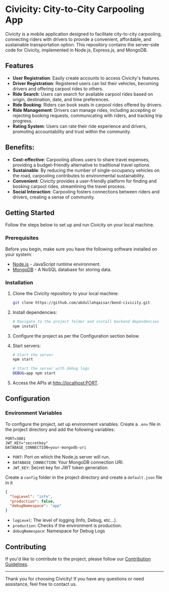 # Civicity: City-to-City Carpooling App

Civicity is a mobile application designed to facilitate city-to-city carpooling, connecting riders with drivers to provide a convenient, affordable, and sustainable transportation option. This repository contains the server-side code for Civicity, implemented in Node.js, Express.js, and MongoDB.

## Features

- **User Registration**: Easily create accounts to access Civicity's features.
- **Driver Registration**: Registered users can list their vehicles, becoming drivers and offering carpool rides to others.
- **Ride Search**: Users can search for available carpool rides based on origin, destination, date, and time preferences.
- **Ride Booking**: Riders can book seats in carpool rides offered by drivers.
- **Ride Management**: Drivers can manage rides, including accepting or rejecting booking requests, communicating with riders, and tracking trip progress.
- **Rating System**: Users can rate their ride experience and drivers, promoting accountability and trust within the community.

## Benefits:

- **Cost-effective**: Carpooling allows users to share travel expenses, providing a budget-friendly alternative to traditional travel options.
- **Sustainable**: By reducing the number of single-occupancy vehicles on the road, carpooling contributes to environmental sustainability.
- **Convenient**: Civicity provides a user-friendly platform for finding and booking carpool rides, streamlining the travel process.
- **Social Interaction**: Carpooling fosters connections between riders and drivers, creating a sense of community.

## Getting Started

Follow the steps below to set up and run Civicity on your local machine.

### Prerequisites

Before you begin, make sure you have the following software installed on your system:

- [Node.js](https://nodejs.org/) - JavaScript runtime environment.
- [MongoDB](https://www.mongodb.com/) - A NoSQL database for storing data.

### Installation

1. Clone the Civicity repository to your local machine:

   ```bash
   git clone https://github.com/abdullahqaisar/bend-civicity.git
   ```

2. Install dependencies:

   ```bash
   # Navigate to the project folder and install backend dependencies
   npm install
   ```

3. Configure the project as per the Configuration section below.

4. Start servers:

   ```bash
   # Start the server
   npm start
   ```

   ```bash
   # Start the server with debug logs
   DEBUG=app npm start
   ```

5. Access the APIs at [http://localhost:PORT](http://localhost:PORT).

## Configuration

### Environment Variables

To configure the project, set up environment variables. Create a `.env` file in the project directory and add the following variables:

```env
PORT=3001
JWT_KEY="secretkey"
DATABASE_CONNECTION=your-mongodb-uri
```

- `PORT`: Port on which the Node.js server will run.
- `DATABASE_CONNECTION`: Your MongoDB connection URI.
- `JWT_KEY`: Secret key for JWT token generation.

Create a `config` folder in the project directory and create a `default.json` file in it

```default.json
{
  "logLevel": "info",
  "production": false,
  "debugNamespace": "app"
}
```

- `logLevel`: The level of logging (Info, Debug, etc...).
- `production`: Checks if the environment is production.
- `debugNamespace`: Namespace for Debug Logs

## Contributing

If you'd like to contribute to the project, please follow our [Contribution Guidelines](CONTRIBUTING.md).

---

Thank you for choosing Civicity! If you have any questions or need assistance, feel free to contact us.
